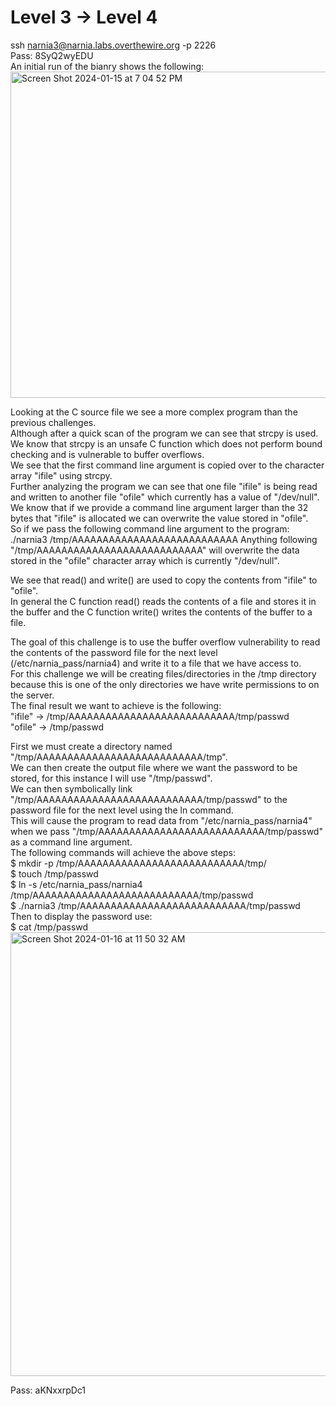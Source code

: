 # Level 3 -> Level 4
ssh narnia3@narnia.labs.overthewire.org -p 2226  
Pass: 8SyQ2wyEDU  
An initial run of the bianry shows the following:
<img width="522" alt="Screen Shot 2024-01-15 at 7 04 52 PM" src="https://github.com/tylerdionne/OverTheWire-Narnia-Write-ups/assets/143131384/4748fce8-f8d2-4792-895b-d8e0dd966993">

Looking at the C source file we see a more complex program than the previous challenges.   
Although after a quick scan of the program we can see that strcpy is used.  
We know that strcpy is an unsafe C function which does not perform bound checking and is vulnerable to buffer overflows.  
We see that the first command line argument is copied over to the character array "ifile" using strcpy.  
Further analyzing the program we can see that one file "ifile" is being read and written to another file "ofile" which currently has a value of "/dev/null".  
We know that if we provide a command line argument larger than the 32 bytes that "ifile" is allocated we can overwrite the value stored in "ofile".  
So if we pass the following command line argument to the program:
./narnia3 /tmp/AAAAAAAAAAAAAAAAAAAAAAAAAAA
Anything following "/tmp/AAAAAAAAAAAAAAAAAAAAAAAAAAA" will overwrite the data stored in the "ofile" character array which is currently "/dev/null".

We see that read() and write() are used to copy the contents from "ifile" to "ofile".  
In general the C function read() reads the contents of a file and stores it in the buffer and the C function write() writes the contents of the buffer to a file. 

The goal of this challenge is to use the buffer overflow vulnerability to read the contents of the password file for the next level (/etc/narnia_pass/narnia4) and write it to a file that we have access to.  
For this challenge we will be creating files/directories in the /tmp directory because this is one of the only directories we have write permissions to on the server.  
The final result we want to achieve is the following:  
"ifile" -> /tmp/AAAAAAAAAAAAAAAAAAAAAAAAAAA/tmp/passwd  
"ofile" -> /tmp/passwd  

First we must create a directory named "/tmp/AAAAAAAAAAAAAAAAAAAAAAAAAAA/tmp".  
We can then create the output file where we want the password to be stored, for this instance I will use "/tmp/passwd".  
We can then symbolically link "/tmp/AAAAAAAAAAAAAAAAAAAAAAAAAAA/tmp/passwd" to the password file for the next level using the ln command.  
This will cause the program to read data from "/etc/narnia_pass/narnia4" when we pass "/tmp/AAAAAAAAAAAAAAAAAAAAAAAAAAA/tmp/passwd" as a command line argument.  
The following commands will achieve the above steps:  
$ mkdir -p /tmp/AAAAAAAAAAAAAAAAAAAAAAAAAAA/tmp/  
$ touch /tmp/passwd  
$ ln -s /etc/narnia_pass/narnia4 /tmp/AAAAAAAAAAAAAAAAAAAAAAAAAAA/tmp/passwd  
$ ./narnia3 /tmp/AAAAAAAAAAAAAAAAAAAAAAAAAAA/tmp/passwd  
Then to display the password use:  
$ cat /tmp/passwd  
<img width="710" alt="Screen Shot 2024-01-16 at 11 50 32 AM" src="https://github.com/tylerdionne/OverTheWire-Narnia-Write-ups/assets/143131384/e86518a5-be98-4ec9-a0e8-0ae785577ca5">

Pass: aKNxxrpDc1

